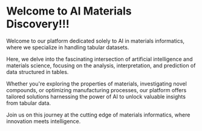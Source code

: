 # Welcome to AI Materials Discovery!!!

Welcome to our platform dedicated solely to AI in materials informatics, where we specialize in handling tabular datasets. 

Here, we delve into the fascinating intersection of artificial intelligence and materials science, focusing on the analysis, interpretation, and prediction of data structured in tables. 

Whether you're exploring the properties of materials, investigating novel compounds, or optimizing manufacturing processes, our platform offers tailored solutions harnessing the power of AI to unlock valuable insights from tabular data. 

Join us on this journey at the cutting edge of materials informatics, where innovation meets intelligence.
